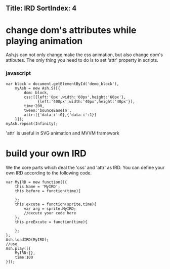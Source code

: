 Title: IRD
SortIndex: 4
---

# change dom's attributes while playing animation

Ash.js can not only change make the css animation, but also change dom's attibutes. The only thing you need to do is to set 'attr' property in scripts.

### javascript

```
var block = document.getElementById('demo_block'),
	myAsh = new Ash.S([{
		dom: block,
		css:[{left:'0px',width:'60px',height:'60px'},
	   		  {left:'400px',width:'40px',height:'40px'}],
    	time:200,
    	tween:'bounceEaseIn',
    	attr:[{'data-i':0},{'data-i':1}]
 	}]);
myAsh.repeat(Infinity);
```

'attr' is useful in SVG animation and MVVM framework

# build your own IRD

We the core parts which deal the 'css' and 'attr' as IRD. You can define your own IRD according to the following code.

```
var MyIRD = new function(){
    this.Name = 'MyIRD';
    this.before = function(time){

    };
    this.excute = function(sprite,time){
        var arg = sprite.MyIRD;
        //excute your code here
    };
    this.preExcute = function(time){

    };
};
Ash.loadIRD(MyIRD);
//use
Ash.play([{
	MyIRD:{},
	time:100
}]);
```